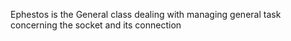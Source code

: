 Ephestos is the General class dealing with managing general task concerning the socket and its connection